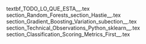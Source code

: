 textbf_TODO_LO_QUE_ESTA__.tex
section_Random_Forests_section_Hastie__.tex
section_Gradient_Boosting_Variation_subection__.tex
section_Technical_Observations_Python_sklearn__.tex
section_Classification_Scoring_Metrics_First__.tex
